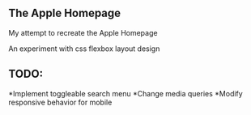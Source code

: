 ## The Apple Homepage
My attempt to recreate the Apple Homepage
 
An experiment with css flexbox layout design


## TODO:

*Implement toggleable search menu
*Change media queries 
*Modify responsive behavior for mobile

